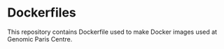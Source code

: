 Dockerfiles
===========

This repository contains Dockerfile used to make Docker images used at Genomic Paris Centre.
